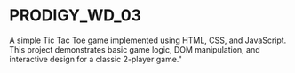 # PRODIGY_WD_03
A simple Tic Tac Toe game implemented using HTML, CSS, and JavaScript. This project demonstrates basic game logic, DOM manipulation, and interactive design for a classic 2-player game."
